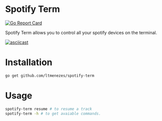 # Spotify Term
[![Go Report Card](https://goreportcard.com/badge/github.com/LTMenezes/spotify-term)](https://goreportcard.com/badge/github.com/LTMenezes/spotify-term)

Spotify Term allows you to control all your spotify devices on the terminal.

[![asciicast](https://asciinema.org/a/GuXDzhHOXUzTTY5VNBH7tr0Kv.png)](https://asciinema.org/a/GuXDzhHOXUzTTY5VNBH7tr0Kv)

# Installation
```bash
go get github.com/ltmenezes/spotify-term
```

# Usage
```bash
spotify-term resume # to resume a track
spotify-term -h # to get avaiable commands.
```
